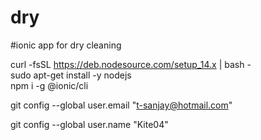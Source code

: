 # dry
#ionic app for dry cleaning


curl -fsSL https://deb.nodesource.com/setup_14.x | bash - </br>
sudo apt-get install -y nodejs </br>
npm i -g @ionic/cli </br>

git config --global user.email "t-sanjay@hotmail.com"</br>

git config --global user.name "Kite04" </br>

